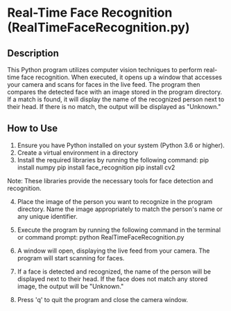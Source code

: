 # Real-Time Face Recognition (RealTimeFaceRecognition.py)

## Description
This Python program utilizes computer vision techniques to perform real-time face recognition. When executed, it opens up a window that accesses your camera and scans for faces in the live feed. The program then compares the detected face with an image stored in the program directory. If a match is found, it will display the name of the recognized person next to their head. If there is no match, the output will be displayed as "Unknown."

## How to Use
1. Ensure you have Python installed on your system (Python 3.6 or higher).
2. Create a virtual environment in a directory 
3. Install the required libraries by running the following command:
pip install numpy
pip install face_recognition
pip install cv2

Note: These libraries provide the necessary tools for face detection and recognition.

4. Place the image of the person you want to recognize in the program directory. Name the image appropriately to match the person's name or any unique identifier.

5. Execute the program by running the following command in the terminal or command prompt:
python RealTimeFaceRecognition.py

6. A window will open, displaying the live feed from your camera. The program will start scanning for faces.

7. If a face is detected and recognized, the name of the person will be displayed next to their head. If the face does not match any stored image, the output will be "Unknown."

8. Press 'q' to quit the program and close the camera window.

